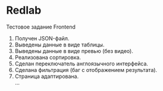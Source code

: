 # Redlab

Тестовое задание Frontend
1. Получен JSON-файл.
2. Выведены данные в виде таблицы.
3. Выведены данные в виде превью (без видео).
4. Реализована сортировка.
5. Сделан переключатель англоязычного интерфейса.
6. Сделана фильтрация (баг с отображением результата).
7. Страница адаптирована.\
...
